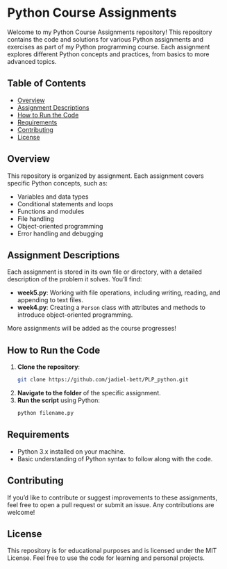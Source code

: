 # Python Course Assignments

Welcome to my Python Course Assignments repository! This repository contains the code and solutions for various Python assignments and exercises as part of my Python programming course. Each assignment explores different Python concepts and practices, from basics to more advanced topics.

## Table of Contents

- [Overview](#overview)
- [Assignment Descriptions](#assignment-descriptions)
- [How to Run the Code](#how-to-run-the-code)
- [Requirements](#requirements)
- [Contributing](#contributing)
- [License](#license)

## Overview

This repository is organized by assignment. Each assignment covers specific Python concepts, such as:

- Variables and data types
- Conditional statements and loops
- Functions and modules
- File handling
- Object-oriented programming
- Error handling and debugging

## Assignment Descriptions

Each assignment is stored in its own file or directory, with a detailed description of the problem it solves. You’ll find:

- **week5.py**: Working with file operations, including writing, reading, and appending to text files.
- **week4.py**: Creating a `Person` class with attributes and methods to introduce object-oriented programming.

More assignments will be added as the course progresses!

## How to Run the Code

1. **Clone the repository**:
   ```bash
   git clone https://github.com/jadiel-bett/PLP_python.git
   ```
2. **Navigate to the folder** of the specific assignment.
3. **Run the script** using Python:
   ```bash
   python filename.py
   ```

## Requirements

- Python 3.x installed on your machine.
- Basic understanding of Python syntax to follow along with the code.

## Contributing

If you’d like to contribute or suggest improvements to these assignments, feel free to open a pull request or submit an issue. Any contributions are welcome!

## License

This repository is for educational purposes and is licensed under the MIT License. Feel free to use the code for learning and personal projects.
